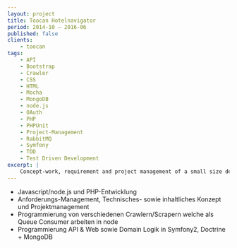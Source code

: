```yaml
---
layout: project
title: Toocan Hotelnavigator
period: 2014-10 – 2016-06
published: false
clients:
    - toocan
tags:
    - API
    - Bootstrap
    - Crawler
    - CSS
    - HTML
    - Mocha
    - MongoDB
    - node.js
    - OAuth
    - PHP
    - PHPUnit
    - Project-Management
    - RabbitMQ
    - Symfony
    - TDD
    - Test Driven Development
excerpt: |
    Concept-work, requirement and project management of a small size development team. Complete Rewrite of a high-performance web-scraping solution (Node.js) as well as of a admin interface and public facing profile pages in Symfony2.
---
```

- Javascript/node.js und PHP-Entwicklung
- Anforderungs-Management, Technisches- sowie inhaltliches Konzept und Projektmanagement
- Programmierung von verschiedenen Crawlern/Scrapern welche als Queue Consumer arbeiten in node
- Programmierung API & Web sowie Domain Logik in Symfony2, Doctrine + MongoDB
